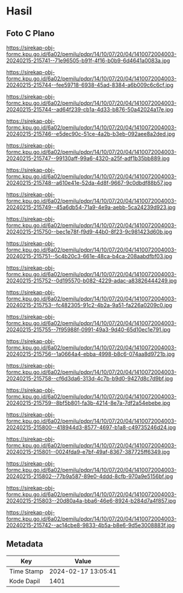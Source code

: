 # Hasil

## Foto C Plano

https://sirekap-obj-formc.kpu.go.id/6a02/pemilu/pdpr/14/10/07/20/04/1410072004003-20240215-215741--71e96505-b91f-4f16-b0b9-6d4641a0083a.jpg

https://sirekap-obj-formc.kpu.go.id/6a02/pemilu/pdpr/14/10/07/20/04/1410072004003-20240215-215744--fee59718-6938-45ad-8384-a6b009c6c6cf.jpg

https://sirekap-obj-formc.kpu.go.id/6a02/pemilu/pdpr/14/10/07/20/04/1410072004003-20240215-215744--ad64f239-cb1a-4d33-b876-50a42024a17e.jpg

https://sirekap-obj-formc.kpu.go.id/6a02/pemilu/pdpr/14/10/07/20/04/1410072004003-20240215-215746--e5dec90c-51ce-4a2b-b3eb-092aee8a2ded.jpg

https://sirekap-obj-formc.kpu.go.id/6a02/pemilu/pdpr/14/10/07/20/04/1410072004003-20240215-215747--99130aff-99a6-4320-a25f-adf1b35bb889.jpg

https://sirekap-obj-formc.kpu.go.id/6a02/pemilu/pdpr/14/10/07/20/04/1410072004003-20240215-215748--a610e41e-52da-4d8f-9667-9c0dbdf88b57.jpg

https://sirekap-obj-formc.kpu.go.id/6a02/pemilu/pdpr/14/10/07/20/04/1410072004003-20240215-215749--45a6db54-71a9-4e9a-aebb-5ca24239d923.jpg

https://sirekap-obj-formc.kpu.go.id/6a02/pemilu/pdpr/14/10/07/20/04/1410072004003-20240215-215750--bec1e78f-f9d9-44b0-8f23-9c981423d60b.jpg

https://sirekap-obj-formc.kpu.go.id/6a02/pemilu/pdpr/14/10/07/20/04/1410072004003-20240215-215751--5c4b20c3-661e-48ca-b4ca-208aabdfbf03.jpg

https://sirekap-obj-formc.kpu.go.id/6a02/pemilu/pdpr/14/10/07/20/04/1410072004003-20240215-215752--0d195570-b082-4229-adac-a83826444249.jpg

https://sirekap-obj-formc.kpu.go.id/6a02/pemilu/pdpr/14/10/07/20/04/1410072004003-20240215-215753--fc482305-91c2-4b2a-9a51-fa226a0209c0.jpg

https://sirekap-obj-formc.kpu.go.id/6a02/pemilu/pdpr/14/10/07/20/04/1410072004003-20240215-215755--7f95988f-0991-49a3-9d40-65d10ec1e791.jpg

https://sirekap-obj-formc.kpu.go.id/6a02/pemilu/pdpr/14/10/07/20/04/1410072004003-20240215-215756--1a0664a4-ebba-4998-b8c6-074aa8d9721b.jpg

https://sirekap-obj-formc.kpu.go.id/6a02/pemilu/pdpr/14/10/07/20/04/1410072004003-20240215-215758--cf6d3da6-313d-4c7b-b9d0-9427d8c7d9bf.jpg

https://sirekap-obj-formc.kpu.go.id/6a02/pemilu/pdpr/14/10/07/20/04/1410072004003-20240215-215759--8bf5b801-fa3b-4214-8e7a-7df2a54ebebe.jpg

https://sirekap-obj-formc.kpu.go.id/6a02/pemilu/pdpr/14/10/07/20/04/1410072004003-20240215-215800--418944d3-8577-4697-b1a8-c49735246d24.jpg

https://sirekap-obj-formc.kpu.go.id/6a02/pemilu/pdpr/14/10/07/20/04/1410072004003-20240215-215801--0024fda9-e7bf-49af-8367-387725ff6349.jpg

https://sirekap-obj-formc.kpu.go.id/6a02/pemilu/pdpr/14/10/07/20/04/1410072004003-20240215-215802--77b9a587-89e0-4ddd-8cfb-970a9e5156bf.jpg

https://sirekap-obj-formc.kpu.go.id/6a02/pemilu/pdpr/14/10/07/20/04/1410072004003-20240215-215803--20d80a4a-bba6-46e6-8924-b284d7a4f857.jpg

https://sirekap-obj-formc.kpu.go.id/6a02/pemilu/pdpr/14/10/07/20/04/1410072004003-20240215-215742--ac14cbe8-9833-4b5a-b8e6-9d5e3008883f.jpg


## Metadata

| Key        | Value               |
| ---------- | ------------------- |
| Time Stamp | 2024-02-17 13:05:41 |
| Kode Dapil | 1401                |



